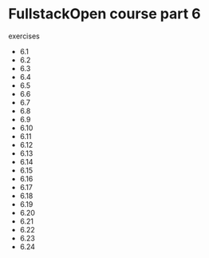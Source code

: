 # FullstackOpen course part 6

exercises

- 6.1
- 6.2
- 6.3
- 6.4
- 6.5
- 6.6
- 6.7
- 6.8
- 6.9
- 6.10
- 6.11
- 6.12
- 6.13
- 6.14
- 6.15
- 6.16
- 6.17
- 6.18
- 6.19
- 6.20
- 6.21
- 6.22
- 6.23
- 6.24
